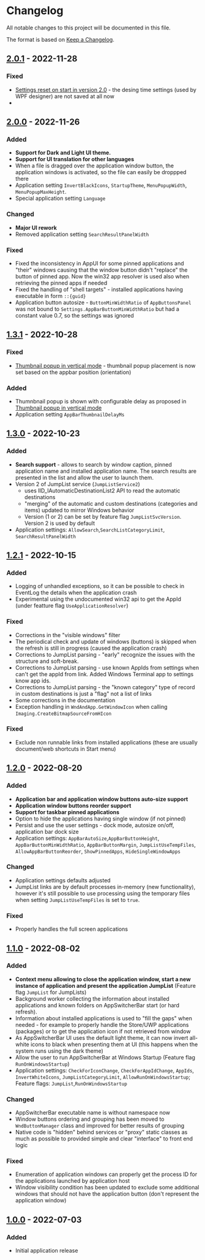 # Changelog #
All notable changes to this project will be documented in this file.

The format is based on [Keep a Changelog](https://keepachangelog.com/en/1.0.0/).

## [2.0.1] - 2022-11-28 ##
### Fixed ###
- [Settings reset on start in version 2.0](https://github.com/adamecr/AppSwitcherBar/issues/5) - the desing time settings (used by WPF designer) are not saved at all now
- 
## [2.0.0] - 2022-11-26 ##
### Added ###
- **Support for Dark and Light UI theme.** 
- **Support for UI translation for other languages**
- When a file is dragged over the application window button, the application windows is activated, so the file can easily be droppped there
- Application setting `InvertBlackIcons`, `StartupTheme`, `MenuPopupWidth`, `MenuPopupMaxHeight`.
- Special application setting `Language`

### Changed ###
- **Major UI rework**
- Removed application setting `SearchResultPanelWidth`

### Fixed ###
- Fixed the inconsistency in AppUI for some pinned applications and "their" windows causing that the window button didn't "replace" the button of pinned app. Now the win32 app resolver is used also when retrieving the pinned apps if needed
- Fixed the handling of "shell targets" - installed applications having executable in form `::{guid}`
- Application button autosize - `ButtonMinWidthRatio` of `AppButtonsPanel` was not bound to `Settings.AppBarButtonMinWidthRatio` but had a constant value 0.7, so the settings was ignored

## [1.3.1] - 2022-10-28 ##
### Fixed ###
- [Thumbnail popup in vertical mode](https://github.com/adamecr/AppSwitcherBar/issues/3) - thumbnail popup placement is now set based on the appbar position (orientation)

### Added ###
- Thumnbnail popup is shown with configurable delay as proposed in [Thumbnail popup in vertical mode](https://github.com/adamecr/AppSwitcherBar/issues/3)
- Application setting `AppBarThumbnailDelayMs`

## [1.3.0] - 2022-10-23 ##
### Added ###
- **Search support** - allows to search by window caption, pinned application name and installed application name. The search results are presented in the list and allow the user to launch them.
- Version 2 of JumpList service (`JumpListService2`)
  - uses IID_IAutomaticDestinationList2 API to read the automatic destinations
  - "merging" of the automatic and custom destinations (categories and items) updated to mirror Windows behavior
  - Version (1 or 2) can be set by feature flag `JumpListSvcVersion`. Version 2 is used by default
- Application settings: `AllowSearch`,`SearchListCategoryLimit`, `SearchResultPanelWidth`

## [1.2.1] - 2022-10-15 ##
### Added ###
- Logging of unhandled exceptions, so it can be possible to check in EventLog the details when the application crash
- Experimental using the undocumented win32 api to get the AppId (under featture flag `UseApplicationResolver`)

### Fixed ###
- Corrections in the "visible windows" filter
- The periodical check and update of windows (buttons) is skipped when the refresh is still in progress (caused the application crash)
- Corrections to JumpList parsing - "early" recognize the issues with the structure and soft-break.
- Corrections to JumpList parsing - use known AppIds from settings when can't get the appId from link. Added Windows Terminal app to settings know app ids.
- Corrections to JumpList parsing - the "known category" type of record in custom destinations is just a "flag" not a list of links
- Some corrections in the documentation
- Exception handling in `WndAndApp.GetWindowIcon` when calling `Imaging.CreateBitmapSourceFromHIcon`


### Fixed ###
- Exclude non runnable links from installed applications (these are usually document/web shortcuts in Start menu)

## [1.2.0] - 2022-08-20 ##
### Added ###
- **Application bar and application window buttons auto-size support**
- **Application window buttons reorder support**
- **Support for taskbar pinned applications**
- Option to hide the applications having single window (if not pinned)
- Persist and use the user settings - dock mode, autosize on/off, application bar dock size
- Application settings: `AppBarAutoSize`,`AppBarButtonHeight`, `AppBarButtonMinWidthRatio`, `AppBarButtonMargin`, `JumpListUseTempFiles`, `AllowAppBarButtonReorder`, `ShowPinnedApps`, `HideSingleWindowApps`

### Changed ###
- Application settings defaults adjusted
- JumpList links are by default processes in-memory (new functionality), however it's still possible to use processing using the temporary files when setting `JumpListUseTempFiles` is set to `true`.

### Fixed ###
- Properly handles the full screen applications

## [1.1.0] - 2022-08-02 ##
### Added ###
- **Context menu allowing to close the application window, start a new instance of application and present the application JumpList**  (Feature flag `JumpList` for JumpLists)
- Background worker collecting the information about installed applications and known folders on AppSwitcherBar start (or hard refresh).
- Information about installed applications is used to "fill the gaps" when needed - for example to properly handle the Store/UWP applications (packages) or to get the application icon if not retrieved from window
- As AppSwitcherBar UI uses the default light theme, it can now invert all-white icons to black when presenting them at UI (this happens when the system runs using the dark theme) 
- Allow the user to run AppSwitcherBar at Windows Startup (Feature flag `RunOnWindowsStartup`)
- Application settings: `CheckForIconChange`, `CheckForAppIdChange`, `AppIds`, `InvertWhiteIcons`, `JumpListCategoryLimit`, `AllowRunOnWindowsStartup`; Feature flags: `JumpList`,`RunOnWindowsStartup`

### Changed ###
- AppSwitcherBar executable name is without namespace now
- Window buttons ordering and grouping has been moved to `WndButtonManager` class and improved for better results of grouping
- Native code is "hidden" behind services or "proxy" static classes as much as possible to provided simple and clear "interface" to front end logic 

### Fixed ###
- Enumeration of application windows can properly get the process ID for the applications launched by application host
- Window visibility condition has been updated to exclude some additional windows that should not have the application button (don't represent the application window)

## [1.0.0] - 2022-07-03 ##
### Added ###
- Initial application release

[2.0.1]: https://github.com/adamecr/AppSwitcherBar/compare/v2.0.0...v2.0.1
[2.0.0]: https://github.com/adamecr/AppSwitcherBar/compare/v1.3.1...v2.0.0
[1.3.1]: https://github.com/adamecr/AppSwitcherBar/compare/v1.3.0...v1.3.1
[1.3.0]: https://github.com/adamecr/AppSwitcherBar/compare/v1.2.1...v1.3.0
[1.2.1]: https://github.com/adamecr/AppSwitcherBar/compare/v1.2.0...v1.2.1
[1.2.0]: https://github.com/adamecr/AppSwitcherBar/compare/v1.1.0...v1.2.0
[1.1.0]: https://github.com/adamecr/AppSwitcherBar/compare/v1.0.0...v1.1.0
[1.0.0]: https://github.com/adamecr/AppSwitcherBar/releases/tag/v1.0.0